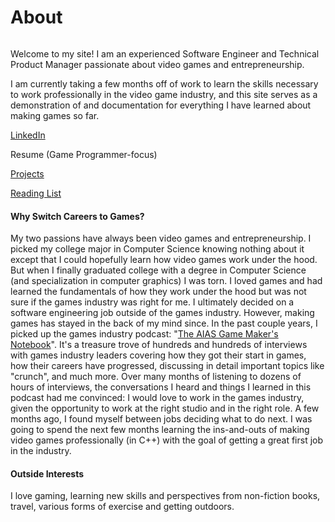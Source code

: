 # About

<img src=".gitbook/assets/me.jpg" alt="" data-size="original">&#x20;

Welcome to my site! I am an experienced Software Engineer and Technical Product Manager passionate about video games and entrepreneurship.&#x20;

I am currently taking a few months off of work to learn the skills necessary to work professionally in the video game industry, and this site serves as a demonstration of and documentation for everything I have learned about making games so far.

[LinkedIn](https://www.linkedin.com/in/tim-hedstrom-5b211b84/)

Resume (Game Programmer-focus)

[Projects](broken-reference)

[Reading List](about/reading-list.md)

#### **Why Switch Careers to Games?**

My two passions have always been video games and entrepreneurship. I picked my college major in Computer Science knowing nothing about it except that I could hopefully learn how video games work under the hood. But when I finally graduated college with a degree in Computer Science (and specialization in computer graphics) I was torn. I loved games and had learned the fundamentals of how they work under the hood but was not sure if the games industry was right for me. I ultimately decided on a software engineering job outside of the games industry. However, making games has stayed in the back of my mind since. In the past couple years, I picked up the games industry podcast: "[The AIAS Game Maker's Notebook](https://podcasts.apple.com/us/podcast/the-aias-game-makers-notebook/id1313004515)". It's a treasure trove of hundreds and hundreds of interviews with games industry leaders covering how they got their start in games, how their careers have progressed, discussing in detail important topics like "crunch", and much more. Over many months of listening to dozens of hours of interviews, the conversations I heard and things I learned in this podcast had me convinced: I would love to work in the games industry, given the opportunity to work at the right studio and in the right role. A few months ago, I found myself between jobs deciding what to do next. I was going to spend the next few months learning the ins-and-outs of making video games professionally (in C++) with the goal of getting a great first job in the industry.

#### **Outside Interests**

I love gaming, learning new skills and perspectives from non-fiction books, travel, various forms of exercise and getting outdoors.
